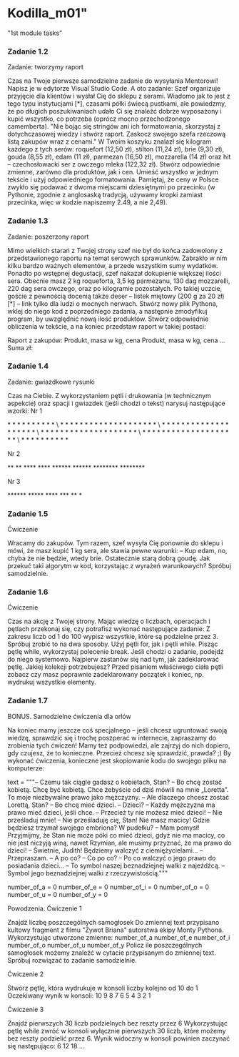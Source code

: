 # Kodilla_m01"
"1st module tasks"

### Zadanie 1.2
Zadanie: tworzymy raport

Czas na Twoje pierwsze samodzielne zadanie do wysyłania Mentorowi!
Napisz je w edytorze Visual Studio Code. A oto zadanie:
Szef organizuje przyjęcie dla klientów i wysłał Cię do sklepu z serami. Wiadomo jak to jest z tego typu instytucjami [*], czasami półki świecą pustkami, ale powiedzmy, że po długich poszukiwaniach udało Ci się znaleźć dobrze wyposażony i kupić wszystko, co potrzeba (oprócz mocno przechodzonego camemberta).
"Nie bojąc się stringów ani ich formatowania, skorzystaj z dotychczasowej wiedzy i stwórz raport. Zaskocz swojego szefa rzeczową listą zakupów wraz z cenami."
W Twoim koszyku znalazł się kilogram każdego z tych serów: roquefort (12,50 zł), stilton (11,24 zł), brie (9,30 zł), gouda (8,55 zł), edam (11 zł), parmezan (16,50 zł), mozzarella (14 zł) oraz hit – czechosłowacki ser z owczego mleka (122,32 zł).
Stwórz odpowiednie zmienne, zarówno dla produktów, jak i cen. Umieść wszystko w jednym tekście i użyj odpowiedniego formatowania. Pamiętaj, że ceny w Polsce zwykło się podawać z dwoma miejscami dziesiętnymi po przecinku (w Pythonie, zgodnie z anglosaską tradycją, używamy kropki zamiast przecinka, więc w kodzie napiszemy 2.49, a nie 2,49).



### Zadanie 1.3
Zadanie: poszerzony raport

Mimo wielkich starań z Twojej strony szef nie był do końca zadowolony z przedstawionego raportu na temat serowych sprawunków. Zabrakło w nim kilku bardzo ważnych elementów, a przede wszystkim sumy wydatków.
Ponadto po wstępnej degustacji, szef nakazał dokupienie większej ilości sera. Obecnie masz 2 kg roqueforta, 3,5 kg parmezanu, 130 dag mozzarelli, 220 dag sera owczego, oraz po kilogramie pozostałych.
Po takiej uczcie, goście z pewnością docenią także deser – listek miętowy (200 g za 20 zł) [*] – link tylko dla ludzi o mocnych nerwach.
Stwórz nowy plik Pythona, wklej do niego kod z poprzedniego zadania, a następnie zmodyfikuj program, by uwzględnić nową ilość produktów. Stwórz odpowiednie obliczenia w tekście, a na koniec przedstaw raport w takiej postaci:

Raport z zakupów:
Produkt, masa w kg, cena
Produkt, masa w kg, cena
...
Suma zł:



### Zadanie 1.4
Zadanie: gwiazdkowe rysunki

Czas na Ciebie. Z wykorzystaniem pętli i drukowania (w technicznym aspekcie) oraz spacji i gwiazdek (jeśli chodzi o tekst) narysuj następujące wzorki:
Nr 1

\* * * * * * * * * *
\ * * * * * * * * * *
\* * * * * * * * * *
\ * * * * * * * * * *
\* * * * * * * * * *
\ * * * * * * * * * *
\* * * * * * * * * *
\ * * * * * * * * * *
\* * * * * * * * * *
\ * * * * * * * * * *

Nr 2

\**
\**
\****
\****
\******
\******
\********
\********

Nr 3

\******
\*****
\****
\***
\**
\*



### Zadanie 1.5
Ćwiczenie

Wracamy do zakupów. Tym razem, szef wysyła Cię ponownie do sklepu i mówi, że masz kupić 1 kg sera, ale stawia pewne warunki: – Kup edam, no, chyba że nie będzie, wtedy brie. Ostatecznie starą dobrą goudę.
Jak przekuć taki algorytm w kod, korzystając z wyrażeń warunkowych? Spróbuj samodzielnie.



### Zadanie 1.6
Ćwiczenie

Czas na akcję z Twojej strony. Mając wiedzę o liczbach, operacjach i pętlach przekonaj się, czy potrafisz wykonać następujące zadanie:
Z zakresu liczb od 1 do 100 wypisz wszystkie, które są podzielne przez 3.
Spróbuj zrobić to na dwa sposoby. Użyj pętli for, jak i pętli while. Pisząc pętlę while, wykorzystaj polecenie break.
Jeśli chodzi o zadanie, podejdź do niego systemowo. Najpierw zastanów się nad tym, jak zadeklarować pętlę. Jakiej kolekcji potrzebujesz? Przed pisaniem właściwego ciała pętli zobacz czy masz poprawnie zadeklarowany początek i koniec, np. wydrukuj wszystkie elementy.



### Zadanie 1.7
BONUS. Samodzielne ćwiczenia dla orłów

Na koniec mamy jeszcze coś specjalnego – jeśli chcesz ugruntować swoją wiedzę, sprawdzić się i trochę poszperać w internecie, zapraszamy do zrobienia tych ćwiczeń!
Mamy też podpowiedzi, ale zajrzyj do nich dopiero, gdy czujesz, że to konieczne. Przecież chcesz się sprawdzić, prawda? ;)
By wykonać ćwiczenia, konieczne jest skopiowanie kodu do swojego pliku na komputerze:

text = """– Czemu tak ciągle gadasz o kobietach, Stan?
– Bo chcę zostać kobietą. Chcę być kobietą. Chce żebyście od dziś mówili na mnie „Loretta”. To moje niezbywalne prawo jako mężczyzny.
– Ale dlaczego chcesz zostać Lorettą, Stan?
– Bo chcę mieć dzieci.
– Dzieci?
– Każdy mężczyzna ma prawo mieć dzieci, jeśli chce.
– Przecież ty nie możesz mieć dzieci!
– Nie prześladuj mnie!
– Nie prześladuję cię, Stan! Nie masz macicy! Gdzie będziesz trzymał swojego embriona? W pudełku?
– Mam pomysł! Przyjmijmy, że Stan nie może póki co mieć dzieci, gdyż nie ma macicy, co nie jest niczyją winą, nawet Rzymian, ale musimy przyznać, że ma prawo do dzieci!
– Świetnie, Judith! Będziemy walczyć z ciemiężycielami…
– Przepraszam.
– A po co?
– Co po co?
– Po co walczyć o jego prawo do posiadania dzieci…
– To symbol naszej beznadziejnej walki z najeźdźcą.
– Symbol jego beznadziejnej walki z rzeczywistością."""

number_of_a = 0
number_of_e = 0
number_of_i = 0
number_of_o = 0
number_of_u = 0
number_of_y = 0

Powodzenia.
Ćwiczenie 1

Znajdź liczbę poszczególnych samogłosek Do zmiennej text przypisano kultowy fragment z filmu "Żywot Briana" autorstwa ekipy Monty Pythona.
Wykorzystując utworzone zmienne:
number_of_a number_of_e number_of_i number_of_o number_of_u number_of_y Policz ile poszczególnych samogłosek możemy znaleźć w cytacie przypisanym do zmiennej text.
Spróbuj rozwiązać to zadanie samodzielnie.


Ćwiczenie 2

Stwórz pętlę, która wydrukuje w konsoli liczby kolejno od 10 do 1 Oczekiwany wynik w konsoli:
10 9 8 7 6 5 4 3 2 1


Ćwiczenie 3

Znajdź pierwszych 30 liczb podzielnych bez reszty przez 6 Wykorzystując pętlę while zwróć w konsoli wyłącznie pierwszych 30 liczb, które możemy bez reszty podzielić przez 6.
Wynik widoczny w konsoli powinien zaczynać się następująco:
6 12 18 ...